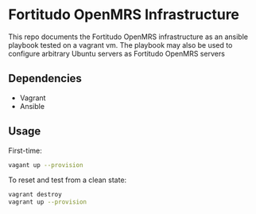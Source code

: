 # Fortitudo OpenMRS Infrastructure

This repo documents the Fortitudo OpenMRS infrastructure as an ansible playbook tested on a vagrant vm. The playbook may also be used to configure arbitrary Ubuntu servers as Fortitudo OpenMRS servers

## Dependencies
- Vagrant
- Ansible

## Usage

First-time:
```bash
vagant up --provision
```

To reset and test from a clean state:
```bash
vagrant destroy
vagrant up --provision
```